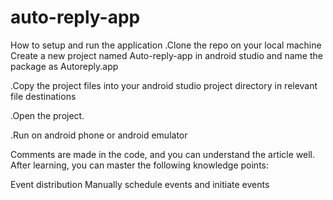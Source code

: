 # auto-reply-app
How to setup and run the application
.Clone the repo on your local machine
Create a new project named Auto-reply-app in android studio and name the package as Autoreply.app

.Copy the project files into your android studio project directory in relevant file destinations 

.Open the project.

.Run on android phone or android emulator

Comments are made in the code, and you can understand the article well. After learning, you can master the following knowledge points:

Event distribution
Manually schedule events and initiate events
